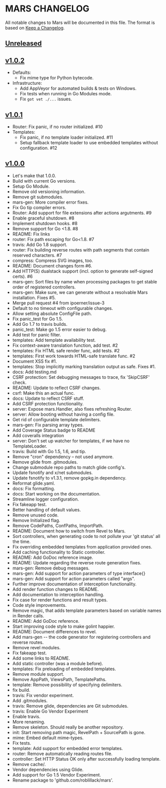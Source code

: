 # MARS CHANGELOG
All notable changes to Mars will be documented in this file.
The format is based on [Keep a Changelog](http://keepachangelog.com/).

## [Unreleased](https://github.com/roblillack/mars/compare/v1.0.2...master)

## [v1.0.2](https://github.com/roblillack/mars/compare/v1.0.1...v1.0.2)
* Defaults:
    * Fix mime type for Python bytecode.
* Infrastructure:
    * Add AppVeyor for automated builds & tests on Windows.
    * Fix tests when running in Go Modules mode.
    * Fix `got vet ./...` issues.

## [v1.0.1](https://github.com/roblillack/mars/compare/v1.0.0...v1.0.1)
* Router: Fix panic, if no router initialized. #10
* Templates:
    * Fix panic, if no template loader initialized. #11
    * Setup fallback template loader to use embedded templates without configuration. #12

## [v1.0.0](https://github.com/roblillack/mars/compare/a9a2ff4...v1.0.0)
* Let's make that 1.0.0.
* Build with current Go versions.
* Setup Go Module.
* Remove old versioning information.
* Remove git submodules.
* mars-gen: More compiler error fixes.
* Fix Go tip compiler errors.
* Router: Add support for file extensions after actions argutments. #9
* Enable graceful shutdown. #8
* Implement shutdown hooks. #8
* Remove support for Go <1.8. #8
* README: Fix links
* router: Fix path escaping for Go<1.8. #7
* travis: Add Go 1.8 support.
* router: Fix building reverse routes with path segments that contain reserved characters. #7
* compress: Compress SVG images, too.
* README: Document changes form #6.
* Add HTTP(S) dualstack support (incl. option to generate self-signed certs). #6
* mars-gen: Sort files by name when processing packages to get stable order of registered controllers.
* mars-gen: Make sure, we can generate without a resolvable Mars installation. Fixes #5.
* Merge pull request #4 from ipoerner/issue-3
* Default to no timeout with configurable changes.
* Allow setting absolute ConfigFile path.
* Fix panic_test for Go 1.5.
* Add Go 1.7 to travis builds.
* panic_test: Make go 1.5 error easier to debug.
* Add test for panic filter.
* templates: Add template availability test.
* Fix context-aware translation function, add test. #2
* templates: Fix HTML safe render func, add tests. #2
* templates: First work towards HTML-safe translate func. #2
* Document XSS fix #1.
* templates: Stop implicitly marking translation output as safe. Fixes #1.
* docs: Add testing.md
* CSRF protection: Set debugging messages to trace, fix 'SkipCSRF' check.
* README: Update to reflect CSRF changes.
* csrf: Make this an actual func.
* docs: Update to reflect CSRF stuff.
* Add CSRF protection functionality.
* server: Expose mars.Handler, also fixes refreshing Router.
* server: Allow booting without having a config file.
* Get rid of configurable template delimiters.
* mars-gen: Fix parsing array types.
* Add Coverage Status badge to README
* Add coveralls integration
* server: Don't set up watcher for templates, if we have no TemplateLoader.
* travis: Build with Go 1.5, 1.6, and tip.
* Remove "cron" dependency – not used anymore.
* Remove glide from .gitmodules.
* Change submodule repo paths to match glide config's.
* Update fsnotify and x/net submodules.
* Update fsnotify to v1.3.1, remove gopkg.in dependency.
* Reformat glide.yaml.
* docs: Fix formatting.
* docs: Start working on the documentation.
* Streamline logger configuration.
* Fix fakeapp test.
* Better handling of default values.
* Remove unused code.
* Remove Initialized flag.
* Remove CodePaths, ConfPaths, ImportPath.
* README: Document how to switch from Revel to Mars.
* Sort controllers, when generating code to not pollute your 'git status' all the time.
* Fix overriding embedded templates from application provided ones.
* Add caching functionality to Static controller.
* README: Add GoDoc reference image.
* README: Update regarding the reverse route generation fixes.
* mars-gen: Remove debug messages.
* mars-gen: Add support for action parameters of type interface{}
* mars-gen: Add support for action parameters called "args".
* Further improve documentation of interception functionality.
* Add render function changes to README.
* Add documentation to interception handling.
* Fix case for render functions and result types.
* Code style improvements.
* Remove magic, that adds template parameters based on variable names in Render calls.
* README: Add GoDoc reference.
* Start improving code style to make golint happier.
* README: Document differences to revel.
* Add mars-gen -- the code generator for registering controllers and reverse routes.
* Remove revel modules.
* Fix fakeapp test.
* Add some links to README.
* Add static controller (was a module before).
* templates: Fix preloading of embedded templates.
* Remove module support.
* Remove AppPath, ViewsPath, TemplatePaths.
* template: Remove possibility of specifying delimiters.
* fix build.
* travis: Fix vendor experiment.
* Add .gitmodules.
* travis: Remove glide, dependencies are Git submodules.
* travis: Enable Go Vendor Experiment
* Enable travis.
* More renaming.
* Remove skeleton. Should really be another repository.
* init: Start removing path magic, RevelPath + SourcePath is gone.
* mime: Embed default mime-types.
* Fix tests.
* template: Add support for embedded error templates.
* router: Remove automatically reading routes file.
* controller: Set HTTP Status OK only after successfully loading template.
* Remove cache/.
* Vendor dependencies using Glide.
* Add support for Go 1.5 Vendor Experiment.
* Rename package to 'github.com/roblillack/mars'.